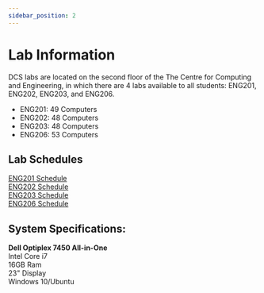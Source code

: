 ```yaml
---
sidebar_position: 2
---
```


# Lab Information

DCS labs are located on the second floor of the The Centre for Computing and Engineering, in which there are 4 labs available to all students: ENG201, ENG202, ENG203, and ENG206.

* ENG201: 49 Computers
* ENG202: 48 Computers
* ENG203: 48 Computers
* ENG206: 53 Computers

## Lab Schedules
[ENG201 Schedule](https://calendar.google.com/calendar/embed?src=ryerson.ca_43532d454e472d323031%40resource.calendar.google.com&ctz=America%2FToronto)  
[ENG202 Schedule](https://calendar.google.com/calendar/embed?src=ryerson.ca_43532d454e472d323032%40resource.calendar.google.com&ctz=America%2FToronto)  
[ENG203 Schedule](https://calendar.google.com/calendar/embed?src=ryerson.ca_43532d454e472d323033%40resource.calendar.google.com&ctz=America%2FToronto)  
[ENG206 Schedule](https://calendar.google.com/calendar/embed?src=ryerson.ca_43532d454e472d323036%40resource.calendar.google.com&ctz=America%2FToronto)  


## System Specifications:  
**Dell Optiplex 7450 All-in-One**  
Intel Core i7  
16GB Ram  
23" Display  
Windows 10/Ubuntu  
